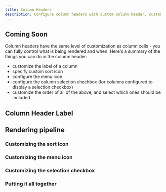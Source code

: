 ```yaml
---
title: Column Headers
description: Configure column headers with custom column header, custom sort icon, menu icon and more.
---
```


## Coming Soon

Column headers have the same level of customization as column cells - you can fully control what is being rendered and when. Here's a summary of the things you can do in the column header:

 - customize the label of a column
 - specify custom sort icon
 - configure the menu icon
 - configure the column selection chechbox (for columns configured to display a selection checkbox)
 - customize the order of all of the above, and select which ones should be included


## Column Header Label

## Rendering pipeline

### Customizing the sort icon
### Customizing the menu icon
### Customizing the selection checkbox
### Putting it all together
